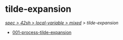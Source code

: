 # tilde-expansion

*[spec > 42sh > local-variable > mixed](..) > tilde-expansion*

* [001-process-tilde-expansion](./001-process-tilde-expansion)
